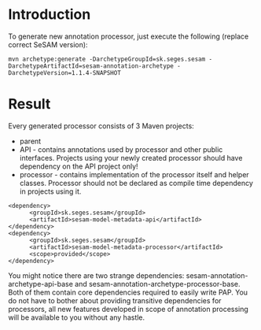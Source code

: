 # Introduction #

To generate new annotation processor, just execute the following (replace correct SeSAM version):

```
mvn archetype:generate -DarchetypeGroupId=sk.seges.sesam -DarchetypeArtifactId=sesam-annotation-archetype -DarchetypeVersion=1.1.4-SNAPSHOT
```


# Result #

Every generated processor consists of 3 Maven projects:
  * parent
  * API - contains annotations used by processor and other public interfaces. Projects using your newly created processor should have dependency on the API project only!
  * processor - contains implementation of the processor itself and helper classes. Processor should not be declared as compile time dependency in projects using it.

```
<dependency>
      <groupId>sk.seges.sesam</groupId>
      <artifactId>sesam-model-metadata-api</artifactId>
</dependency>
<dependency>
      <groupId>sk.seges.sesam</groupId>
      <artifactId>sesam-model-metadata-processor</artifactId>
      <scope>provided</scope>
</dependency>
```

You might notice there are two strange dependencies: sesam-annotation-archetype-api-base and sesam-annotation-archetype-processor-base. Both of them contain core dependencies required to easily write PAP. You do not have to bother about providing transitive dependencies for processors, all new features developed in scope of annotation processing will be available to you without any hastle.